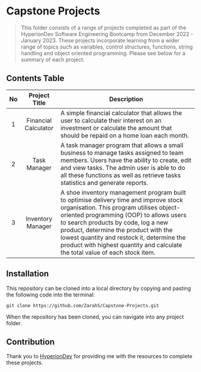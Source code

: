 
# Capstone Projects 

> This folder consists of a range of projects completed as part of the HyperionDev Software Engineering Bootcamp from December 2022 - January 2023. These projects incorporate learning from a wider range of topics such as variables, control structures, functions, string handling and object oriented programming. Please see below for a summary of each project.

## Contents Table

|No | Project Title    | Description|
|:---:|:------------------:|------------------|
|1|Financial Calculator|A simple financial calculator that allows the user to calculate their interest on an investment or calculate the amount that should be repaid on a home loan each month.|
|2|Task Manager|A task manager program that allows a small business to manage tasks assigned to team members. Users have the ability to create, edit and view tasks. The admin user is able to do all these functions as well as retrieve tasks statistics and generate reports.|
|3|Inventory Manager|A shoe inventory management program built to optimise delivery time and improve stock organisation. This program utilises object-oriented programming (OOP) to allows users to search products by code, log a new product, determine the product with the lowest quantity and restock it, determine the product with highest quantity and calculate the total value of each stock item.| 

## Installation

This repository can be cloned into a local directory by copying and pasting the following code into the terminal:

``` git clone https://github.com/ZarahS/Capstone-Projects.git ```

When the repository has been cloned, you can navigate into any project folder.


## Contribution
Thank you to [HyperionDev](https://www.hyperiondev.com/) for providing me with the resources to complete these projects.

